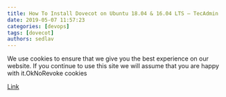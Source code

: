 ```yaml
---
title: How To Install Dovecot on Ubuntu 18.04 & 16.04 LTS – TecAdmin
date: 2019-05-07 11:57:23
categories: [devops]
tags: [dovecot]
authors: sedlav
---
```


We use cookies to ensure that we give you the best experience on our website. If you continue to use this site we will assume that you are happy with it.OkNoRevoke cookies

[Link](https://tecadmin.net/install-dovecot-on-ubuntu/)
